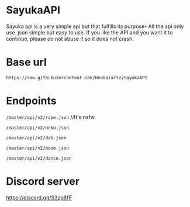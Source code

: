 # SayukaAPI

Sayuka api is a very simple api but that fulfills its purpose- All the api only use .json simple but easy to use.
If you like the API and you want it to continue, please do not abuse it so it does not crash.

# Base url
```https://raw.githubusercontent.com/Hentaiartz/SayukaAPI```
 
# Endpoints
```/master/api/v2/rape.json``` //It's nsfw

```/master/api/v2/neko.json```

```/master/api/v2/dab.json```

```/master/api/v2/boom.json```

```/master/api/v2/dance.json```

# Discord server
https://discord.gg/S3zp8fF


